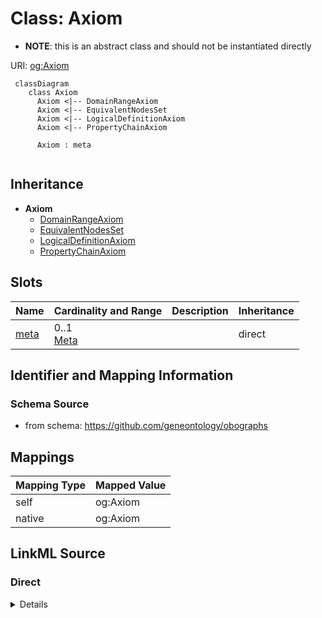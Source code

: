 # Class: Axiom


* __NOTE__: this is an abstract class and should not be instantiated directly


URI: [og:Axiom](https://github.com/geneontology/obographs/Axiom)


```{mermaid}
 classDiagram
    class Axiom
      Axiom <|-- DomainRangeAxiom
      Axiom <|-- EquivalentNodesSet
      Axiom <|-- LogicalDefinitionAxiom
      Axiom <|-- PropertyChainAxiom
      
      Axiom : meta
      
```




## Inheritance
* **Axiom**
    * [DomainRangeAxiom](DomainRangeAxiom.md)
    * [EquivalentNodesSet](EquivalentNodesSet.md)
    * [LogicalDefinitionAxiom](LogicalDefinitionAxiom.md)
    * [PropertyChainAxiom](PropertyChainAxiom.md)



## Slots

| Name | Cardinality and Range | Description | Inheritance |
| ---  | --- | --- | --- |
| [meta](meta.md) | 0..1 <br/> [Meta](Meta.md) |  | direct |







## Identifier and Mapping Information







### Schema Source


* from schema: https://github.com/geneontology/obographs





## Mappings

| Mapping Type | Mapped Value |
| ---  | ---  |
| self | og:Axiom |
| native | og:Axiom |


## LinkML Source

<!-- TODO: investigate https://stackoverflow.com/questions/37606292/how-to-create-tabbed-code-blocks-in-mkdocs-or-sphinx -->

### Direct

<details>
```yaml
name: Axiom
from_schema: https://github.com/geneontology/obographs
rank: 1000
abstract: true
slots:
- meta

```
</details>

### Induced

<details>
```yaml
name: Axiom
from_schema: https://github.com/geneontology/obographs
rank: 1000
abstract: true
attributes:
  meta:
    name: meta
    from_schema: https://github.com/geneontology/obographs
    rank: 1000
    alias: meta
    owner: Axiom
    domain_of:
    - GraphDocument
    - Graph
    - Node
    - PropertyValue
    - Axiom
    range: Meta

```
</details>